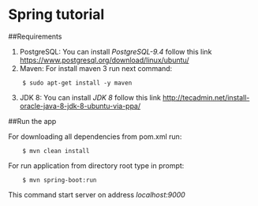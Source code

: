 # Spring tutorial

##Requirements

1. PostgreSQL:
You can install _PostgreSQL-9.4_ follow this link https://www.postgresql.org/download/linux/ubuntu/
2. Maven:
For install maven 3 run next command:
```
    $ sudo apt-get install -y maven
```
3. JDK 8:
You can install _JDK 8_ follow this link http://tecadmin.net/install-oracle-java-8-jdk-8-ubuntu-via-ppa/

##Run the app

For downloading all dependencies from pom.xml run:
```
    $ mvn clean install
```

For run application from directory root type in prompt:
```
    $ mvn spring-boot:run
```
This command start server on address *localhost:9000*